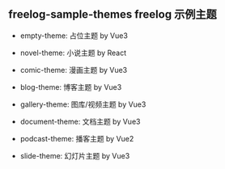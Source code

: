 ## freelog-sample-themes freelog 示例主题

- empty-theme: 占位主题 by Vue3

- novel-theme: 小说主题 by React

- comic-theme: 漫画主题 by Vue3

- blog-theme: 博客主题 by Vue3

- gallery-theme: 图库/视频主题 by Vue3

- document-theme: 文档主题 by Vue3

- podcast-theme: 播客主题 by Vue2

- slide-theme: 幻灯片主题 by Vue3
